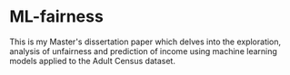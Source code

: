 # ML-fairness
This is my Master's dissertation paper which delves into the exploration, analysis of unfairness and prediction of income using machine learning models applied to the Adult Census dataset.
